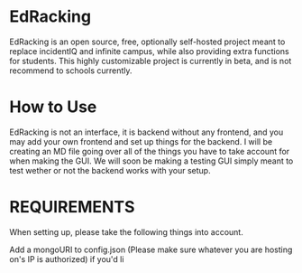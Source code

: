 # EdRacking
EdRacking is an open source, free, optionally self-hosted project meant to replace incidentIQ and infinite campus, while also providing extra functions for students. This highly customizable project is currently in beta, and is not recommend to schools currently.

# How to Use
EdRacking is not an interface, it is backend without any frontend, and you may add your own frontend and set up things for the backend. I will be creating an MD file going over all of the things you have to take account for when making the GUI. We will soon be making a testing GUI simply meant to test wether or not the backend works with your setup.

# REQUIREMENTS


When setting up, please take the following things into account.

Add a mongoURI to config.json (Please make sure whatever you are hosting on's IP is authorized)
if you'd li
